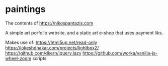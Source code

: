 # paintings
The contents of https://nikospantazis.com

A simple art porfolio website,
and a static art e-shop that uses payment liks.

Makes use of:
https://html5up.net/read-only
https://lokeshdhakar.com/projects/lightbox2/
https://github.com/dkern/jquery.lazy
https://github.com/worka/vanilla-js-wheel-zoom scripts
